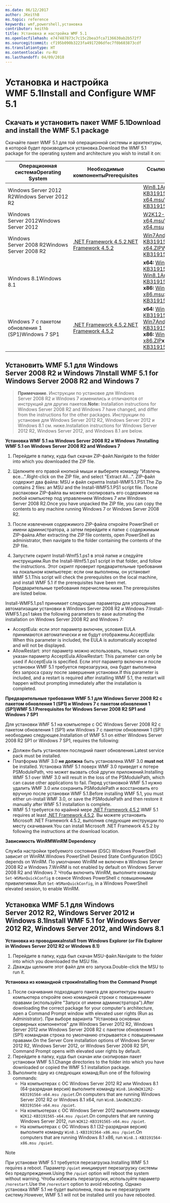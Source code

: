 ```yaml
---
ms.date: 06/12/2017
author: JKeithB
ms.topic: reference
keywords: wmf,powershell,установка
contributor: keithb
title: Установка и настройка WMF 5.1
ms.openlocfilehash: e747487873c7c15c2bea3fca7136630ab2b572f7
ms.sourcegitcommit: cf195b090b3223fa4917206dfec7f0b603873cdf
ms.translationtype: HT
ms.contentlocale: ru-RU
ms.lasthandoff: 04/09/2018
---
```

# <a name="install-and-configure-wmf-51"></a><span data-ttu-id="4bed6-103">Установка и настройка WMF 5.1</span><span class="sxs-lookup"><span data-stu-id="4bed6-103">Install and Configure WMF 5.1</span></span> #


## <a name="download-and-install-the-wmf-51-package"></a><span data-ttu-id="4bed6-104">Скачать и установить пакет WMF 5.1</span><span class="sxs-lookup"><span data-stu-id="4bed6-104">Download and install the WMF 5.1 package</span></span>

<span data-ttu-id="4bed6-105">Скачайте пакет WMF 5.1 для той операционной системы и архитектуры, в которой будет производиться установка.</span><span class="sxs-lookup"><span data-stu-id="4bed6-105">Download the WMF 5.1 package for the operating system and architecture you wish to install it on:</span></span>

| <span data-ttu-id="4bed6-106">Операционная система</span><span class="sxs-lookup"><span data-stu-id="4bed6-106">Operating System</span></span>       | <span data-ttu-id="4bed6-107">Необходимые компоненты</span><span class="sxs-lookup"><span data-stu-id="4bed6-107">Prerequisites</span></span>           | <span data-ttu-id="4bed6-108">Ссылки на пакеты</span><span class="sxs-lookup"><span data-stu-id="4bed6-108">Package Links</span></span>                          |
|------------------------|-------------------------|----------------------------------------|
| <span data-ttu-id="4bed6-109">Windows Server 2012 R2</span><span class="sxs-lookup"><span data-stu-id="4bed6-109">Windows Server 2012 R2</span></span> |                         | <span data-ttu-id="4bed6-110">[Win8.1AndW2K12R2-KB3191564-x64.msu][]</span><span class="sxs-lookup"><span data-stu-id="4bed6-110">[Win8.1AndW2K12R2-KB3191564-x64.msu][]</span></span> |
| <span data-ttu-id="4bed6-111">Windows Server 2012</span><span class="sxs-lookup"><span data-stu-id="4bed6-111">Windows Server 2012</span></span>    |                         | <span data-ttu-id="4bed6-112">[W2K12-KB3191565-x64.msu][]</span><span class="sxs-lookup"><span data-stu-id="4bed6-112">[W2K12-KB3191565-x64.msu][]</span></span>            |
| <span data-ttu-id="4bed6-113">Windows Server 2008 R2</span><span class="sxs-lookup"><span data-stu-id="4bed6-113">Windows Server 2008 R2</span></span> | <span data-ttu-id="4bed6-114">[.NET Framework 4.5.2][]</span><span class="sxs-lookup"><span data-stu-id="4bed6-114">[.NET Framework 4.5.2][]</span></span>| <span data-ttu-id="4bed6-115">[Win7AndW2K8R2-KB3191566-x64.ZIP][]</span><span class="sxs-lookup"><span data-stu-id="4bed6-115">[Win7AndW2K8R2-KB3191566-x64.ZIP][]</span></span>    |
| <span data-ttu-id="4bed6-116">Windows 8.1</span><span class="sxs-lookup"><span data-stu-id="4bed6-116">Windows 8.1</span></span>            |                         | <span data-ttu-id="4bed6-117">**x64:** [Win8.1AndW2K12R2-KB3191564-x64.msu][]</span><span class="sxs-lookup"><span data-stu-id="4bed6-117">**x64:** [Win8.1AndW2K12R2-KB3191564-x64.msu][]</span></span></br><span data-ttu-id="4bed6-118">**x86:** [Win8.1-KB3191564-x86.msu][]</span><span class="sxs-lookup"><span data-stu-id="4bed6-118">**x86:** [Win8.1-KB3191564-x86.msu][]</span></span> |
| <span data-ttu-id="4bed6-119">Windows 7 с пакетом обновления 1 (SP1)</span><span class="sxs-lookup"><span data-stu-id="4bed6-119">Windows 7 SP1</span></span>          | <span data-ttu-id="4bed6-120">[.NET Framework 4.5.2][]</span><span class="sxs-lookup"><span data-stu-id="4bed6-120">[.NET Framework 4.5.2][]</span></span>| <span data-ttu-id="4bed6-121">**x64:** [Win7AndW2K8R2-KB3191566-x64.ZIP][]</span><span class="sxs-lookup"><span data-stu-id="4bed6-121">**x64:** [Win7AndW2K8R2-KB3191566-x64.ZIP][]</span></span></br><span data-ttu-id="4bed6-122">**x86:** [Win7-KB3191566-x86.ZIP][]</span><span class="sxs-lookup"><span data-stu-id="4bed6-122">**x86:** [Win7-KB3191566-x86.ZIP][]</span></span> |

[.NET Framework 4.5.2]: https://www.microsoft.com/download/details.aspx?id=42642
[.NET Framework 4.5.2]: https://www.microsoft.com/download/details.aspx?id=42642
[W2K12-KB3191565-x64.msu]: https://go.microsoft.com/fwlink/?linkid=839513
[Win7-KB3191566-x86.ZIP]: https://go.microsoft.com/fwlink/?linkid=839522
[Win7AndW2K8R2-KB3191566-x64.ZIP]: https://go.microsoft.com/fwlink/?linkid=839523
[Win8.1-KB3191564-x86.msu]: https://go.microsoft.com/fwlink/?linkid=839521
[Win8.1AndW2K12R2-KB3191564-x64.msu]: https://go.microsoft.com/fwlink/?linkid=839516

## <a name="install-wmf-51-for-windows-server-2008-r2-and-windows-7"></a><span data-ttu-id="4bed6-129">Установить WMF 5.1 для Windows Server 2008 R2 и Windows 7</span><span class="sxs-lookup"><span data-stu-id="4bed6-129">Install WMF 5.1 for Windows Server 2008 R2 and Windows 7</span></span>

> <span data-ttu-id="4bed6-130">**Примечание**. Инструкции по установке для Windows Server 2008 R2 и Windows 7 изменились и отличаются от инструкций для других пакетов.</span><span class="sxs-lookup"><span data-stu-id="4bed6-130">**Note:** Installation instructions for Windows Server 2008 R2 and Windows 7 have changed, and differ from the instructions for the other packages.</span></span> <span data-ttu-id="4bed6-131">Инструкции по установке для Windows Server 2012 R2, Windows Server 2012 и Windows 8.1 см. ниже.</span><span class="sxs-lookup"><span data-stu-id="4bed6-131">Installation instructions for Windows Server 2012 R2, Windows Server 2012, and Windows 8.1 are below.</span></span>

<span data-ttu-id="4bed6-132">**Установка WMF 5.1 на Windows Server 2008 R2 и Windows 7**</span><span class="sxs-lookup"><span data-stu-id="4bed6-132">**Installing WMF 5.1 on Windows Server 2008 R2 and Windows 7**</span></span>

1. <span data-ttu-id="4bed6-133">Перейдите в папку, куда был скачан ZIP-файл.</span><span class="sxs-lookup"><span data-stu-id="4bed6-133">Navigate to the folder into which you downloaded the ZIP file.</span></span>

2. <span data-ttu-id="4bed6-134">Щелкните его правой кнопкой мыши и выберите команду "Извлечь все...".</span><span class="sxs-lookup"><span data-stu-id="4bed6-134">Right-click on the ZIP file, and select "Extract All...".</span></span> <span data-ttu-id="4bed6-135">ZIP-файл содержит два файла: MSU и файл скрипта Install-WMF5.1.PS1.</span><span class="sxs-lookup"><span data-stu-id="4bed6-135">The Zip contains 2 files: an MSU and the Install-WMF5.1.PS1 script file.</span></span>
<span data-ttu-id="4bed6-136">После распаковки ZIP-файла вы можете скопировать его содержимое на любой компьютер под управлением Windows 7 или Windows Server 2008 R2.</span><span class="sxs-lookup"><span data-stu-id="4bed6-136">Once you have unpacked the ZIP file, you can copy the contents to any machine running Windows 7 or Windows Server 2008 R2.</span></span>

3. <span data-ttu-id="4bed6-137">После извлечения содержимого ZIP-файла откройте PowerShell от имени администратора, а затем перейдите к папке с содержимым ZIP-файла.</span><span class="sxs-lookup"><span data-stu-id="4bed6-137">After extracting the ZIP file contents, open PowerShell as administrator, then navigate to the folder containing the contents of the ZIP file.</span></span>

4. <span data-ttu-id="4bed6-138">Запустите скрипт Install-Wmf5.1.ps1 в этой папке и следуйте инструкциям.</span><span class="sxs-lookup"><span data-stu-id="4bed6-138">Run the Install-Wmf5.1.ps1 script in that folder, and follow the instructions.</span></span> <span data-ttu-id="4bed6-139">Этот скрипт проверит предварительные требования на локальном компьютере: если они выполнены, он установит WMF 5.1.</span><span class="sxs-lookup"><span data-stu-id="4bed6-139">This script will check the prerequisites on the local machine, and install WMF 5.1 if the prerequisites have been met.</span></span> <span data-ttu-id="4bed6-140">Предварительные требования перечислены ниже.</span><span class="sxs-lookup"><span data-stu-id="4bed6-140">The prerequisites are listed below.</span></span>

<span data-ttu-id="4bed6-141">Install-WMF5.1.ps1 принимает следующие параметры для упрощения автоматизации установки в Windows Server 2008 R2 и Windows 7:</span><span class="sxs-lookup"><span data-stu-id="4bed6-141">Install-WMF5.1.ps1 takes the following parameters to ease automating the installation on Windows Server 2008 R2 and Windows 7:</span></span>

- <span data-ttu-id="4bed6-142">AcceptEula: если этот параметр включен, условия EULA принимаются автоматически и не будут отображены.</span><span class="sxs-lookup"><span data-stu-id="4bed6-142">AcceptEula: When this parameter is included, the EULA is automatically accepted and will not be displayed.</span></span>
- <span data-ttu-id="4bed6-143">AllowRestart: этот параметр можно использовать, только если указан параметр AcceptEula.</span><span class="sxs-lookup"><span data-stu-id="4bed6-143">AllowRestart: This parameter can only be used if AcceptEula is specified.</span></span> <span data-ttu-id="4bed6-144">Если этот параметр включен и после установки WMF 5.1 требуется перезагрузка, она будет выполнена без запроса сразу после завершения установки.</span><span class="sxs-lookup"><span data-stu-id="4bed6-144">If this parameter is included, and a restart is required after installing WMF 5.1, the restart will happen without prompting immediately after the installation is completed.</span></span>

<span data-ttu-id="4bed6-145">**Предварительные требования WMF 5.1 для Windows Server 2008 R2 с пакетом обновления 1 (SP1) и Windows 7 с пакетом обновления 1 (SP1)**</span><span class="sxs-lookup"><span data-stu-id="4bed6-145">**WMF 5.1 Prerequisites for Windows Server 2008 R2 SP1 and Windows 7 SP1**</span></span>

<span data-ttu-id="4bed6-146">Для установки WMF 5.1 на компьютере с ОС Windows Server 2008 R2 с пакетом обновления 1 (SP1) или Windows 7 с пакетом обновления 1 (SP1) необходимо следующее.</span><span class="sxs-lookup"><span data-stu-id="4bed6-146">Installation of WMF 5.1 on either Windows Server 2008 R2 SP1 or Windows 7 SP1, requires the following:</span></span>
- <span data-ttu-id="4bed6-147">Должен быть установлен последний пакет обновления.</span><span class="sxs-lookup"><span data-stu-id="4bed6-147">Latest service pack must be installed.</span></span>
- <span data-ttu-id="4bed6-148">Платформа WMF 3.0 **не должна** быть установлена.</span><span class="sxs-lookup"><span data-stu-id="4bed6-148">WMF 3.0 **must not** be installed.</span></span> <span data-ttu-id="4bed6-149">Установка WMF 5.1 поверх WMF 3.0 приведет к потере PSModulePath, что может вызвать сбой других приложений.</span><span class="sxs-lookup"><span data-stu-id="4bed6-149">Installing WMF 5.1 over WMF 3.0 will result in the loss of the PSModulePath, which can cause other applications to fail.</span></span> <span data-ttu-id="4bed6-150">Перед установкой WMF 5.1 нужно удалить WMF 3.0 или сохранить PSModulePath и восстановить его вручную после установки WMF 5.1.</span><span class="sxs-lookup"><span data-stu-id="4bed6-150">Before installing WMF 5.1, you must either un-install WMF 3.0, or save the PSModulePath and then restore it manually after WMF 5.1 installation is complete.</span></span>
- <span data-ttu-id="4bed6-151">WMF 5.1 требуется по крайней мере [.NET Framework 4.5.2](https://www.microsoft.com/en-ca/download/details.aspx?id=42642).</span><span class="sxs-lookup"><span data-stu-id="4bed6-151">WMF 5.1 requires at least [.NET Framework 4.5.2](https://www.microsoft.com/en-ca/download/details.aspx?id=42642).</span></span>
<span data-ttu-id="4bed6-152">Вы можете установить Microsoft .NET Framework 4.5.2, выполнив следующие инструкции по месту скачивания.</span><span class="sxs-lookup"><span data-stu-id="4bed6-152">You can install Microsoft .NET Framework 4.5.2 by following the instructions at the download location.</span></span>

<span data-ttu-id="4bed6-153">**Зависимость WinRM**</span><span class="sxs-lookup"><span data-stu-id="4bed6-153">**WinRM Dependency**</span></span>

<span data-ttu-id="4bed6-154">Служба настройки требуемого состояния (DSC) Windows PowerShell зависит от WinRM.</span><span class="sxs-lookup"><span data-stu-id="4bed6-154">Windows PowerShell Desired State Configuration (DSC) depends on WinRM.</span></span>
<span data-ttu-id="4bed6-155">По умолчанию WinRM не включен в Windows Server 2008 R2 и Windows 7.</span><span class="sxs-lookup"><span data-stu-id="4bed6-155">WinRM is not enabled by default on Windows Server 2008 R2 and Windows 7.</span></span>
<span data-ttu-id="4bed6-156">Чтобы включить WinRM, выполните команду `Set-WSManQuickConfig` в сеансе Windows PowerShell с повышенными привилегиями.</span><span class="sxs-lookup"><span data-stu-id="4bed6-156">Run `Set-WSManQuickConfig`, in a Windows PowerShell elevated session, to enable WinRM.</span></span>


## <a name="install-wmf-51-for-windows-server-2012-r2-windows-server-2012-and-windows-81"></a><span data-ttu-id="4bed6-157">Установка WMF 5.1 для Windows Server 2012 R2, Windows Server 2012 и Windows 8.1</span><span class="sxs-lookup"><span data-stu-id="4bed6-157">Install WMF 5.1 for Windows Server 2012 R2, Windows Server 2012, and Windows 8.1</span></span>
<span data-ttu-id="4bed6-158">**Установка из проводника**</span><span class="sxs-lookup"><span data-stu-id="4bed6-158">**Install from Windows Explorer (or File Explorer in Windows Server 2012 R2 or Windows 8.1)**</span></span>

1. <span data-ttu-id="4bed6-159">Перейдите в папку, куда был скачан MSU-файл.</span><span class="sxs-lookup"><span data-stu-id="4bed6-159">Navigate to the folder into which you downloaded the MSU file.</span></span>
2. <span data-ttu-id="4bed6-160">Дважды щелкните этот файл для его запуска.</span><span class="sxs-lookup"><span data-stu-id="4bed6-160">Double-click the MSU to run it.</span></span>

<span data-ttu-id="4bed6-161">**Установка из командной строки**</span><span class="sxs-lookup"><span data-stu-id="4bed6-161">**Installing from the Command Prompt**</span></span>

1. <span data-ttu-id="4bed6-162">После скачивания подходящего пакета для архитектуры вашего компьютера откройте окно командной строки с повышенными правами (используйте "Запуск от имени администратора").</span><span class="sxs-lookup"><span data-stu-id="4bed6-162">After downloading the correct package for your computer's architecture, open a Command Prompt window with elevated user rights (Run as Administrator).</span></span> <span data-ttu-id="4bed6-163">При выборе варианта "Установка основных серверных компонентов" для Windows Server 2012 R2, Windows Server 2012 или Windows Server 2008 R2 с пакетом обновления 1 (SP1) командная строка по умолчанию открывается с повышенными правами.</span><span class="sxs-lookup"><span data-stu-id="4bed6-163">On the Server Core installation options of Windows Server 2012 R2, Windows Server 2012, or Windows Server 2008 R2 SP1, Command Prompt opens with elevated user rights by default.</span></span>
2. <span data-ttu-id="4bed6-164">Перейдите в папку, куда был скачан или скопирован пакет установки WMF 5.1.</span><span class="sxs-lookup"><span data-stu-id="4bed6-164">Change directories to the folder into which you have downloaded or copied the WMF 5.1 installation package.</span></span>
3. <span data-ttu-id="4bed6-165">Выполните одну из следующих команд:</span><span class="sxs-lookup"><span data-stu-id="4bed6-165">Run one of the following commands:</span></span>
   - <span data-ttu-id="4bed6-166">На компьютерах с ОС Windows Server 2012 R2 или Windows 8.1 (64-разрядная версия) выполните команду `Win8.1AndW2K12R2-KB3191564-x64.msu /quiet`.</span><span class="sxs-lookup"><span data-stu-id="4bed6-166">On computers that are running Windows Server 2012 R2 or Windows 8.1 x64, run `Win8.1AndW2K12R2-KB3191564-x64.msu /quiet`.</span></span>
   - <span data-ttu-id="4bed6-167">На компьютерах с ОС Windows Server 2012 выполните команду `W2K12-KB3191565-x64.msu /quiet`.</span><span class="sxs-lookup"><span data-stu-id="4bed6-167">On computers that are running Windows Server 2012, run `W2K12-KB3191565-x64.msu /quiet`.</span></span>
   - <span data-ttu-id="4bed6-168">На компьютерах с ОС Windows 8.1 (32-разрядная версия) выполните команду `Win8.1-KB3191564-x86.msu /quiet`.</span><span class="sxs-lookup"><span data-stu-id="4bed6-168">On computers that are running Windows 8.1 x86, run `Win8.1-KB3191564-x86.msu /quiet`.</span></span>

> [!NOTE]
> <span data-ttu-id="4bed6-169">При установке WMF 5.1 требуется перезагрузка.</span><span class="sxs-lookup"><span data-stu-id="4bed6-169">Installing WMF 5.1 requires a reboot.</span></span> <span data-ttu-id="4bed6-170">Параметр `/quiet` инициирует перезагрузку системы без предупреждения.</span><span class="sxs-lookup"><span data-stu-id="4bed6-170">Using the `/quiet` option will reboot the system without warning.</span></span>
> <span data-ttu-id="4bed6-171">Чтобы избежать перезагрузки, используйте параметр `/norestart`.</span><span class="sxs-lookup"><span data-stu-id="4bed6-171">Use the `/norestart` option to avoid rebooting.</span></span> <span data-ttu-id="4bed6-172">Однако установка WMF 5.1 не будет выполнена, пока вы не перезагрузите систему.</span><span class="sxs-lookup"><span data-stu-id="4bed6-172">However, WMF 5.1 will not be installed until you have rebooted.</span></span>
